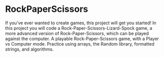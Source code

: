# RockPaperScissors
If you’ve ever wanted to create games, this project will get you started! In this project you will code a Rock-Paper-Scissors-Lizard-Spock game, a more advanced version of Rock-Paper-Scissors, which can be played against the computer.
A playable Rock-Paper-Scissors game, with a Player vs Computer mode. Practice using arrays, the Random library, formatted strings, and algorithms.
